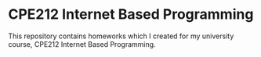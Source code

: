 # CPE212 Internet Based Programming

This repository contains homeworks which I created for my university course, CPE212 Internet Based Programming.
